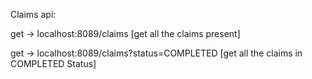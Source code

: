 Claims api:

 get -> localhost:8089/claims  [get all the claims present] 
 
 get -> localhost:8089/claims?status=COMPLETED  [get all the claims in COMPLETED Status]
